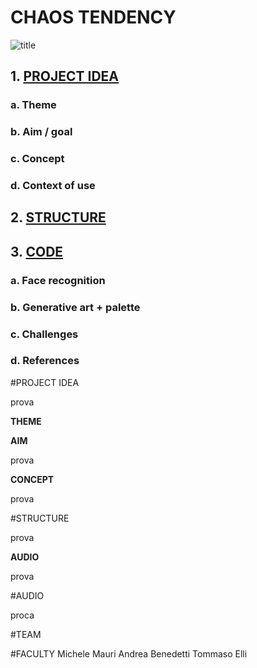 # CHAOS TENDENCY

![title](title.png)

## 1. [PROJECT IDEA](#project-idea)

### a. Theme

### b. Aim / goal

### c. Concept

### d. Context of use

## 2. [STRUCTURE](#structure)

## 3. [CODE](#code)

### a. Face recognition

### b. Generative art + palette

### c. Challenges

### d. References

#PROJECT IDEA

prova

**THEME**

**AIM**

prova

**CONCEPT**

prova

#STRUCTURE

prova

**AUDIO**

prova

#AUDIO

proca

#TEAM

#FACULTY
Michele Mauri
Andrea Benedetti
Tommaso Elli
